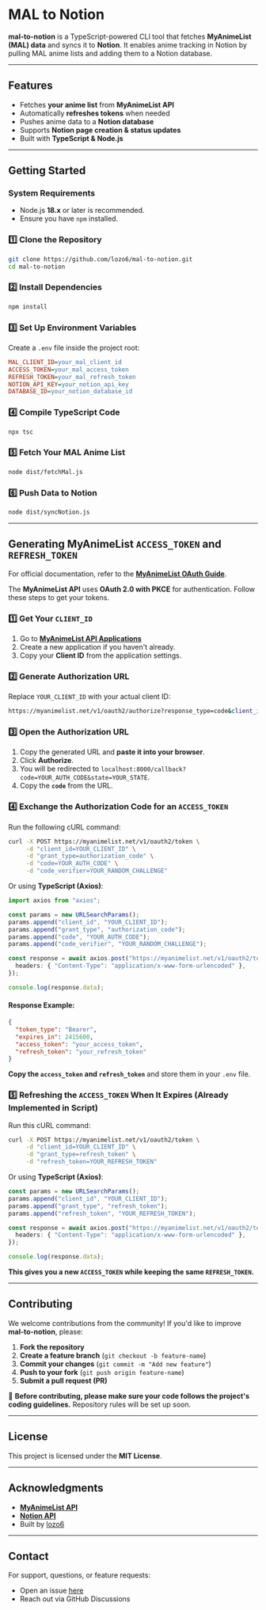 # MAL to Notion

**mal-to-notion** is a TypeScript-powered CLI tool that fetches **MyAnimeList (MAL) data** and syncs it to **Notion**. It enables anime tracking in Notion by pulling MAL anime lists and adding them to a Notion database.

---

## Features
- Fetches **your anime list** from **MyAnimeList API**
- Automatically **refreshes tokens** when needed
- Pushes anime data to a **Notion database**
- Supports **Notion page creation & status updates**
- Built with **TypeScript & Node.js**

---

## Getting Started

### **System Requirements**
- Node.js **18.x** or later is recommended.
- Ensure you have `npm` installed.

### **1️⃣ Clone the Repository**
```sh
git clone https://github.com/lozo6/mal-to-notion.git
cd mal-to-notion
```

### **2️⃣ Install Dependencies**
```sh
npm install
```

### **3️⃣ Set Up Environment Variables**
Create a `.env` file inside the project root:
```ini
MAL_CLIENT_ID=your_mal_client_id
ACCESS_TOKEN=your_mal_access_token
REFRESH_TOKEN=your_mal_refresh_token
NOTION_API_KEY=your_notion_api_key
DATABASE_ID=your_notion_database_id
```

### **4️⃣ Compile TypeScript Code**
```sh
npx tsc
```

### **5️⃣ Fetch Your MAL Anime List**
```sh
node dist/fetchMal.js
```

### **6️⃣ Push Data to Notion**
```sh
node dist/syncNotion.js
```

---

## Generating MyAnimeList `ACCESS_TOKEN` and `REFRESH_TOKEN`
For official documentation, refer to the **[MyAnimeList OAuth Guide](https://myanimelist.net/apiconfig/references/api/v2#section/Authorization/OAuth2)**.

The **MyAnimeList API** uses **OAuth 2.0 with PKCE** for authentication. Follow these steps to get your tokens.

### **1️⃣ Get Your `CLIENT_ID`**
1. Go to **[MyAnimeList API Applications](https://myanimelist.net/apiconfig)**
2. Create a new application if you haven't already.
3. Copy your **Client ID** from the application settings.

### **2️⃣ Generate Authorization URL**
Replace `YOUR_CLIENT_ID` with your actual client ID:
```sh
https://myanimelist.net/v1/oauth2/authorize?response_type=code&client_id=YOUR_CLIENT_ID&state=YOUR_RANDOM_STRING&code_challenge=YOUR_RANDOM_CHALLENGE
```

### **3️⃣ Open the Authorization URL**
1. Copy the generated URL and **paste it into your browser**.
2. Click **Authorize**.
3. You will be redirected to `localhost:8000/callback?code=YOUR_AUTH_CODE&state=YOUR_STATE`.
4. Copy the **`code`** from the URL.

### **4️⃣ Exchange the Authorization Code for an `ACCESS_TOKEN`**
Run the following cURL command:
```sh
curl -X POST https://myanimelist.net/v1/oauth2/token \
     -d "client_id=YOUR_CLIENT_ID" \
     -d "grant_type=authorization_code" \
     -d "code=YOUR_AUTH_CODE" \
     -d "code_verifier=YOUR_RANDOM_CHALLENGE"
```

Or using **TypeScript (Axios)**:
```typescript
import axios from "axios";

const params = new URLSearchParams();
params.append("client_id", "YOUR_CLIENT_ID");
params.append("grant_type", "authorization_code");
params.append("code", "YOUR_AUTH_CODE");
params.append("code_verifier", "YOUR_RANDOM_CHALLENGE");

const response = await axios.post("https://myanimelist.net/v1/oauth2/token", params, {
  headers: { "Content-Type": "application/x-www-form-urlencoded" },
});

console.log(response.data);
```

#### **Response Example:**
```json
{
  "token_type": "Bearer",
  "expires_in": 2415600,
  "access_token": "your_access_token",
  "refresh_token": "your_refresh_token"
}
```
 **Copy the `access_token` and `refresh_token`** and store them in your `.env` file.

### **5️⃣ Refreshing the `ACCESS_TOKEN` When It Expires** (Already Implemented in Script)
Run this cURL command:
```sh
curl -X POST https://myanimelist.net/v1/oauth2/token \
     -d "client_id=YOUR_CLIENT_ID" \
     -d "grant_type=refresh_token" \
     -d "refresh_token=YOUR_REFRESH_TOKEN"
```

Or using **TypeScript (Axios)**:
```typescript
const params = new URLSearchParams();
params.append("client_id", "YOUR_CLIENT_ID");
params.append("grant_type", "refresh_token");
params.append("refresh_token", "YOUR_REFRESH_TOKEN");

const response = await axios.post("https://myanimelist.net/v1/oauth2/token", params, {
  headers: { "Content-Type": "application/x-www-form-urlencoded" },
});

console.log(response.data);
```

 **This gives you a new `ACCESS_TOKEN` while keeping the same `REFRESH_TOKEN`.**

---

## Contributing
We welcome contributions from the community! If you'd like to improve **mal-to-notion**, please:
1. **Fork the repository**
2. **Create a feature branch** (`git checkout -b feature-name`)
3. **Commit your changes** (`git commit -m "Add new feature"`)
4. **Push to your fork** (`git push origin feature-name`)
5. **Submit a pull request (PR)**

🚨 **Before contributing, please make sure your code follows the project's coding guidelines.** Repository rules will be set up soon.

---

## License
This project is licensed under the **MIT License**.

---

## Acknowledgments
- **[MyAnimeList API](https://myanimelist.net/apiconfig/references/api/v2)**
- **[Notion API](https://developers.notion.com/reference/intro)**
- Built by [lozo6](https://github.com/lozo6)

---

## Contact
For support, questions, or feature requests:
- Open an issue [here](https://github.com/lozo6/mal-to-notion/issues)
- Reach out via GitHub Discussions
